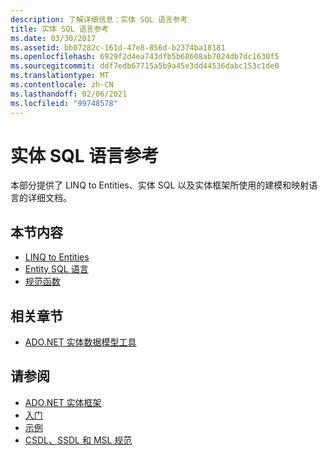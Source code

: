 ```yaml
---
description: 了解详细信息：实体 SQL 语言参考
title: 实体 SQL 语言参考
ms.date: 03/30/2017
ms.assetid: bb07282c-161d-47e8-856d-b2374ba18181
ms.openlocfilehash: 6929f2d4ea743dfb5b68608ab7024db7dc1630f5
ms.sourcegitcommit: ddf7edb67715a5b9a45e3dd44536dabc153c1de0
ms.translationtype: MT
ms.contentlocale: zh-CN
ms.lasthandoff: 02/06/2021
ms.locfileid: "99748578"
---
```

# <a name="entity-sql-language-reference"></a>实体 SQL 语言参考

本部分提供了 LINQ to Entities、实体 SQL 以及实体框架所使用的建模和映射语言的详细文档。
  
## <a name="in-this-section"></a>本节内容
  
- [LINQ to Entities](linq-to-entities.md)
- [Entity SQL 语言](entity-sql-language.md)
- [规范函数](canonical-functions.md)

## <a name="related-sections"></a>相关章节

- [ADO.NET 实体数据模型工具](/previous-versions/dotnet/netframework-4.0/bb399249(v=vs.100))  
  
## <a name="see-also"></a>请参阅

- [ADO.NET 实体框架](../index.md)
- [入门](../getting-started.md)
- [示例](/previous-versions/dotnet/netframework-4.0/bb738547(v=vs.100))
- [CSDL、SSDL 和 MSL 规范](/ef/ef6/modeling/designer/advanced/edmx/csdl-spec)
